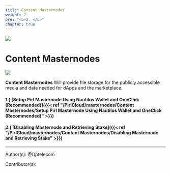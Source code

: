 ```yaml
---
title: Content Masternodes
weight: 2
pre: "<b>2. </b>"
chapter: true
---
```

![](/images_headers/Masternodes.png)


# Content Masternodes

![](/PirlCloud/masternodes/images/masternodes.jpg)


**Content Masternodes** Will provide file storage for the publicly accessible media and data needed for dApps and the marketplace.


#### 1.) [Setup Pirl Masternode Using Nautilus Wallet and OneClick (Recommended)]({{< ref "/PirlCloud/masternodes/Content Masternodes/Setup Pirl Masternode Using Nautilus Wallet and OneClick (Recommended)" >}})
#### 2.) [Disabling Masternode and Retrieving Stake]({{< ref "/PirlCloud/masternodes/Content Masternodes/Disabling Masternode and Retrieving Stake" >}})



---
Author(s):
@Dptelecom


Contributor(s):
